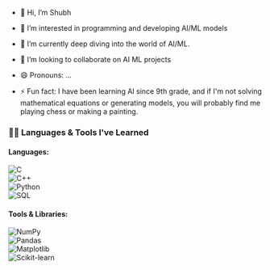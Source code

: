 - 👋 Hi, I’m Shubh
- 👀 I’m interested in programming and developing AI/ML models
- 🌱 I’m currently deep diving into the world of AI/ML.
- 💞️ I’m looking to collaborate on AI ML projects 
  
- 😄 Pronouns: ...
- ⚡ Fun fact: I have been learning AI since 9th grade, and if I'm not solving mathematical equations or generating models, you will probably find me playing chess or making a painting.

<!---
Xblade9669/Xblade9669 is a ✨ special ✨ repository because its `README.md` (this file) appears on your GitHub profile.
You can click the Preview link to take a look at your changes.
--->
### 🧑‍💻 Languages & Tools I've Learned  
#### Languages:
![C](https://img.shields.io/badge/C-A8B9CC?style=flat&logo=c&logoColor=white)  
![C++](https://img.shields.io/badge/C%2B%2B-00599C?style=flat&logo=c%2B%2B&logoColor=white)  
![Python](https://img.shields.io/badge/Python-3776AB?style=flat&logo=python&logoColor=white)  
![SQL](https://img.shields.io/badge/SQL-4479A1?style=flat&logo=mysql&logoColor=white)  

#### Tools & Libraries:
![NumPy](https://img.shields.io/badge/NumPy-013243?style=flat&logo=numpy&logoColor=white)  
![Pandas](https://img.shields.io/badge/Pandas-150458?style=flat&logo=pandas&logoColor=white)  
![Matplotlib](https://img.shields.io/badge/Matplotlib-003B57?style=flat&logo=matplotlib&logoColor=white)  
![Scikit-learn](https://img.shields.io/badge/Scikit--learn-F7931E?style=flat&logo=scikit-learn&logoColor=white)  
